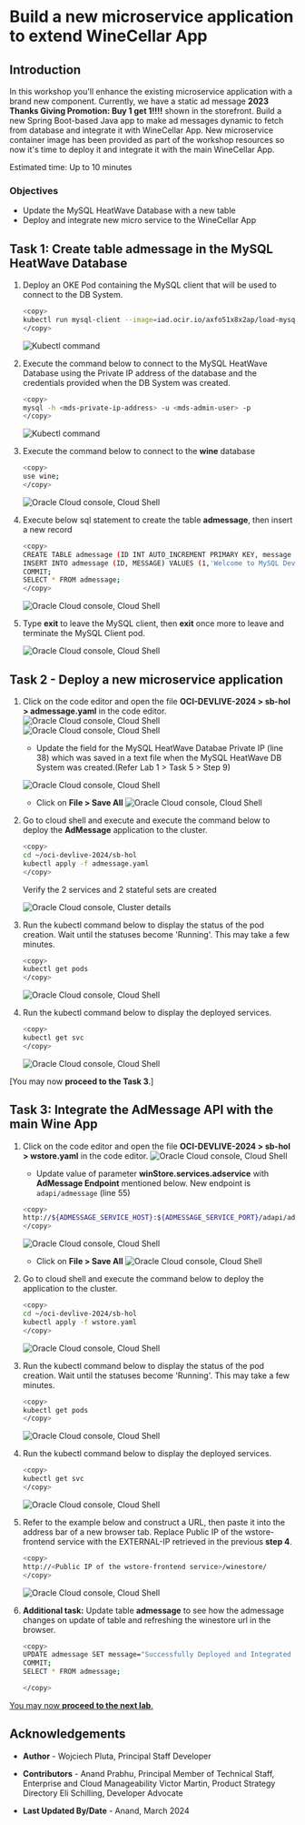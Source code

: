 # Build a new microservice application to extend WineCellar App 

## Introduction

In this workshop you'll enhance the existing microservice application with a brand new component. Currently, we have a static ad message **2023 Thanks Giving Promotion: Buy 1 get 1!!!!** shown in the storefront. Build a new Spring Boot-based Java app to make ad messages dynamic to fetch from database and integrate it with WineCellar App. New microservice container image has been provided as part of the workshop resources so now it's time to deploy it and integrate it with the main WineCellar App.

Estimated time: Up to 10 minutes

### Objectives

* Update the MySQL HeatWave Database with a new table
* Deploy and integrate new micro service to the WineCellar App


## Task 1: Create table **admessage** in the MySQL HeatWave Database

1. Deploy an OKE Pod containing the MySQL client that will be used to connect to the DB System.

      ```bash
      <copy>
      kubectl run mysql-client --image=iad.ocir.io/axfo51x8x2ap/load-mysql-data:latest -it --rm --restart=Never -- /bin/bash
      </copy>
      ```

      ![Kubectl command](images/3-1-1-admessage.png " ")

2. Execute the command below to connect to the MySQL HeatWave Database using the Private IP address of the database and the credentials provided when the DB System was created.

      ```bash
      <copy>
      mysql -h <mds-private-ip-address> -u <mds-admin-user> -p
      </copy>
      ```

      ![Kubectl command](images/3-1-2-admessage.png " ")

3. Execute the command below to connect to the **wine** database

    ```bash
    <copy>
    use wine;
    </copy>
    ```

    ![Oracle Cloud console, Cloud Shell](images/3-1-3-admessage.png " ")

4. Execute below sql statement to create the table **admessage**, then insert a new record

    ```bash
    <copy>
    CREATE TABLE admessage (ID INT AUTO_INCREMENT PRIMARY KEY, message VARCHAR(255));
    INSERT INTO admessage (ID, MESSAGE) VALUES (1,'Welcome to MySQL DevLive Event');
    COMMIT;
    SELECT * FROM admessage;
    </copy>
    ```

    ![Oracle Cloud console, Cloud Shell](images/3-1-4-admessage.png " ")

5. Type **exit** to leave the MySQL client, then **exit** once more to leave and terminate the MySQL Client pod.

    ![Oracle Cloud console, Cloud Shell](images/3-1-5-admessage.png " ")

## Task 2 - Deploy a new microservice application

1. Click on the code editor and open the file **OCI-DEVLIVE-2024 > sb-hol > admessage.yaml** in the code editor.
   ![Oracle Cloud console, Cloud Shell](images/3-2-3-1-1-admessage.png " ")
   ![Oracle Cloud console, Cloud Shell](images/3-2-3-2-1-admessage.png " ")

    - Update the field for the MySQL HeatWave Databae Private IP (line 38) which was saved in a text file when the MySQL HeatWave DB System was created.(Refer Lab 1 > Task 5 > Step 9)

     ![Oracle Cloud console, Cloud Shell](images/3-2-3-3-1-admessage.png " ")
    - Click on **File > Save All**
     ![Oracle Cloud console, Cloud Shell](images/3-2-3-4-1-admessage.png " ")


2. Go to cloud shell and execute and execute the command below to deploy the **AdMessage** application to the cluster.

    ``` bash
    <copy>
    cd ~/oci-devlive-2024/sb-hol
    kubectl apply -f admessage.yaml
    </copy>
    ```

    Verify the 2 services and 2 stateful sets are created

    ![Oracle Cloud console, Cluster details](images/3-2-3-4-admessage.png " ")

3. Run the kubectl command below to display the status of the pod creation. Wait until the statuses become 'Running'. This may take a few minutes.

    ``` bash
    <copy>
    kubectl get pods
    </copy>
    ```
    ![Oracle Cloud console, Cloud Shell](images/3-2-3-5-admessage.png " ")

4. Run the kubectl command below to display the deployed services.

    ``` bash
    <copy>
    kubectl get svc
    </copy>
    ```
    ![Oracle Cloud console, Cloud Shell](images/3-2-3-6-admessage.png " ")

[You may now **proceed to the Task 3**.]

## Task 3: Integrate the AdMessage API with the main Wine App

1. Click on the code editor and open the file **OCI-DEVLIVE-2024 > sb-hol > wstore.yaml** in the code editor.
   ![Oracle Cloud console, Cloud Shell](images/3-3-1-1-admessage.png " ")

    - Update value of parameter  **winStore.services.adservice** with **AdMessage Endpoint** mentioned below. New endpoint is `adapi/admessage` (line 55)

    ``` bash
    <copy>
    http://${ADMESSAGE_SERVICE_HOST}:${ADMESSAGE_SERVICE_PORT}/adapi/admessage/
    </copy>
    ```
    
    ![Oracle Cloud console, Cloud Shell](images/3-3-1-2-admessage.png " ")

    - Click on **File > Save All**
     ![Oracle Cloud console, Cloud Shell](images/3-3-1-3-admessage.png " ")


2. Go to cloud shell and execute the command below to deploy the application to the cluster.

    ``` bash
    <copy>
    cd ~/oci-devlive-2024/sb-hol
    kubectl apply -f wstore.yaml
    </copy>
    ```
    ![Oracle Cloud console, Cloud Shell](images/3-3-3-admessage.png " ")

3. Run the kubectl command below to display the status of the pod creation. Wait until the statuses become 'Running'. This may take a few minutes.

    ``` bash
    <copy>
    kubectl get pods
    </copy>
    ```
    ![Oracle Cloud console, Cloud Shell](images/3-3-4-admessage.png " ")

4. Run the kubectl command below to display the deployed services.

    ``` bash
    <copy>
    kubectl get svc
    </copy>
    ```
    ![Oracle Cloud console, Cloud Shell](images/3-3-5-admessage.png " ")

5. Refer to the example below and construct a URL, then paste it into the address bar of a new browser tab. Replace Public IP of the wstore-frontend service with the EXTERNAL-IP retrieved in the previous **step 4**.

    ``` bash
    <copy>
    http://<Public IP of the wstore-frontend service>/winestore/
    </copy>
    ```

    ![Oracle Cloud console, Cloud Shell](images/3-3-6-admessage.png " ")

6. **Additional task:** Update table **admessage** to see how the admessage changes on update of table and refreshing the winestore url in the browser. 

    ``` bash
    <copy>
    UPDATE admessage SET message="Successfully Deployed and Integrated AdMessage API" WHERE ID=1;
    COMMIT;
    SELECT * FROM admessage;

    </copy>
    ```

[You may now **proceed to the next lab**.](#next)

## Acknowledgements

* **Author** - Wojciech Pluta, Principal Staff Developer
- **Contributors** -
Anand Prabhu, Principal Member of Technical Staff, Enterprise and Cloud Manageability
Victor Martin, Product Strategy Directory 
Eli Schilling, Developer Advocate
* **Last Updated By/Date** - Anand, March 2024
